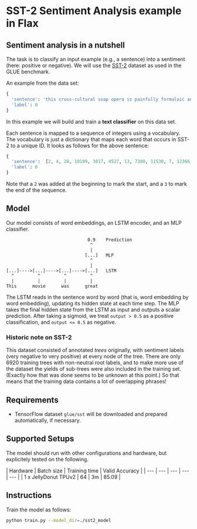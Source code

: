 # SST-2 Sentiment Analysis example in Flax

## Sentiment analysis in a nutshell

The task is to classify an input example (e.g., a sentence) into a sentiment (here: positive or negative).
We will use the [SST-2](https://www.tensorflow.org/datasets/catalog/glue) dataset as used in the GLUE benchmark.

An example from the data set:
```python
{
  'sentence': 'this cross-cultural soap opera is painfully formulaic and stilted .',
  'label': 0
}
```

In this example we will build and train a **text classifier** on this data set.

Each sentence is mapped to a sequence of integers using a vocabulary.
The vocabulary is just a dictionary that maps each word that occurs in SST-2 to a unique ID.
It looks as follows for the above sentence:

```python
{
  'sentence':  [2, 4, 28, 10199, 3817, 4527, 13, 7380, 11530, 7, 12366, 5, 3],
  'label': 0
}
```
Note that a `2` was added at the beginning to mark the start, and a `3` to mark the end of the sequence.

## Model
Our model consists of word embeddings, an LSTM encoder, and an MLP classifier.

```
                               0.9    Prediction
                                ^
                                |
                              [...]   MLP
                                ^
                                |
[...]---->[...]---->[...]---->[...]   LSTM
  ^         ^         ^         ^
  |         |         |         |
This      movie      was      great
```

The LSTM reads in the sentence word by word (that is, word embedding by word embedding), updating its hidden state at each time step.
The MLP takes the final hidden state from the LSTM as input and outputs a scalar prediction. After taking a sigmoid, we treat `output > 0.5` as a positive classification, and `output <= 0.5` as negative.

### Historic note on SST-2
This dataset consisted of annotated *trees* originally, with sentiment labels (very negative to very positive) at every node of the tree.  There are only 6920 training trees with non-neutral root labels, and to make more use of the  dataset the yields of sub-trees were also included in the training set. (Exactly how that was done seems to be unknown at this point.) So that means that the training data contains a lot of overlapping phrases!

## Requirements
* TensorFlow dataset `glue/sst` will be downloaded and prepared
  automatically, if necessary.

## Supported Setups

The model should run with other configurations and hardware, but explicitely
tested on the following.

| Hardware | Batch size | Training time | Valid Accuracy  |
| --- | --- | --- | --- | --- |
| 1 x JellyDonut TPUv2  | 64  |  3m  | 85.09 |


## Instructions

Train the model as follows:

```sh
python train.py --model_dir=./sst2_model
```
